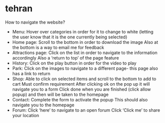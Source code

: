 # tehran

How to navigate the website?

- Menu:
Hover over categories in order for it to change to white (letting the user know that it is the one currently being selected)
- Home page:
Scroll to the bottom in order to download the image 
Also at the bottom is a way to email me for feedback
- Attractions page:
Click on the list in order to navigate to the information accordingly
Also a ‘return to top’ of the page feature
- History:
Click on the play button in order for the video to play
- Park:
Click on the images to navigate to a different page- this page also has a link to return
- Shop:
Able to click on selected items and scroll to the bottom to add to cart
Must confirm requirement
After clicking ok on the pop up it will navigate you to a form
Click done when you are finished (click allow popup) and then will be taken to the homepage
- Contact:
Complete the form to activate the popup
This should also navigate you to the homepage
- Forum:
Click ‘here’ to navigate to an open forum
Click ‘Click me’ to share your location

